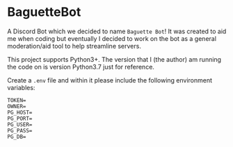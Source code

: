 # BaguetteBot
A Discord Bot which we decided to name `Baguette Bot`! It was created to aid me when coding but eventually I decided to
work on the bot as a general moderation/aid tool to help streamline servers.

This project supports Python3+. The version that I (the author) am running the code on is version Python3.7 just for
reference.

Create a `.env` file and within it please include the following environment variables:

```
TOKEN=
OWNER=
PG_HOST=
PG_PORT=
PG_USER=
PG_PASS=
PG_DB=
```